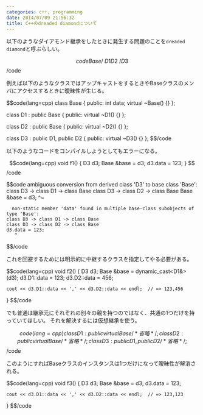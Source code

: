 ```yaml
---
categories: c++, programming
date: 2014/07/09 21:56:32
title: C++のdreaded diamondについて
---
```


以下のようなダイアモンド継承をしたときに発生する問題のことを`dreaded diamond`と呼ぶらしい。

$$code
    Base
    /  \
   D1  D2
    \  /
     D3
$$/code


例えば以下のようなクラスではアップキャストをするときやBaseクラスのメンバにアクセスするときに曖昧性が生じる。

$$code(lang=cpp)
class Base {
public:
    int data;
    virtual ~Base() {}
};

class D1 : public Base {
public:
    virtual ~D1() {}
};

class D2 : public Base {
public:
    virtual ~D2() {}
};

class D3 : public D1, public D2 {
public:
    virtual ~D3() {}
};
$$/code


以下のようなコードをコンパイルしようとしてもエラーになる。

$$code(lang=cpp)
void f1() {
    D3 d3;
    Base &base = d3;
    d3.data = 123;
}
$$/code

$$code
      ambiguous conversion from derived class 'D3' to base class 'Base':
    class D3 -> class D1 -> class Base
    class D3 -> class D2 -> class Base
    Base &base = d3;
                 ^~

      non-static member 'data' found in multiple base-class subobjects of type 'Base':
    class D3 -> class D1 -> class Base
    class D3 -> class D2 -> class Base
    d3.data = 123;
       ^
$$/code


これを回避するためには明示的に中継するクラスを指定してやる必要がある。

$$code(lang=cpp)
void f2() {
    D3 d3;
    Base &base = dynamic_cast<D1&>(d3);
    d3.D1::data = 123;
    d3.D2::data = 456;
    
    cout << d3.D1::data << ',' << d3.D2::data << endl;  // => 123,456
}
$$/code

でも普通は継承元にそれぞれの別々の親を持つのではなく、共通の1つだけを持っていてほしい。
それを解決するには仮想継承を使う。

$$code(lang=cpp)
class D1 : public virtual Base { /* 省略 */ };
class D2 : public virtual Base { /* 省略 */ };
class D3 : public D1, public D2 { /* 省略 */ };
$$/code

このようにすればBaseクラスのインスタンスは1つだけになって曖昧性が解消される。

$$code(lang=cpp)
void f3() {
    D3 d3;
    Base &base = d3;
    d3.data = 123;

    cout << d3.D1::data << ',' << d3.D2::data << endl;  // => 123,123
}
$$/code




